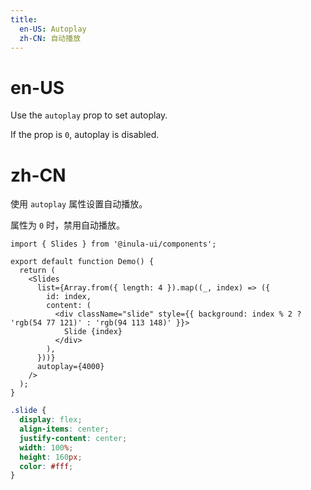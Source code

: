 ```yaml
---
title:
  en-US: Autoplay
  zh-CN: 自动播放
---
```


# en-US

Use the `autoplay` prop to set autoplay.

If the prop is `0`, autoplay is disabled.

# zh-CN

使用 `autoplay` 属性设置自动播放。

属性为 `0` 时，禁用自动播放。

```tsx
import { Slides } from '@inula-ui/components';

export default function Demo() {
  return (
    <Slides
      list={Array.from({ length: 4 }).map((_, index) => ({
        id: index,
        content: (
          <div className="slide" style={{ background: index % 2 ? 'rgb(54 77 121)' : 'rgb(94 113 148)' }}>
            Slide {index}
          </div>
        ),
      }))}
      autoplay={4000}
    />
  );
}
```

```scss
.slide {
  display: flex;
  align-items: center;
  justify-content: center;
  width: 100%;
  height: 160px;
  color: #fff;
}
```
